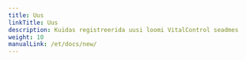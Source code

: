 ```yaml
---
title: Uus
linkTitle: Uus
description: Kuidas registreerida uusi loomi VitalControl seadmes
weight: 10
manualLink: /et/docs/new/
---
```

<script>
  window.location.href = "/et/docs/new/";
</script>
